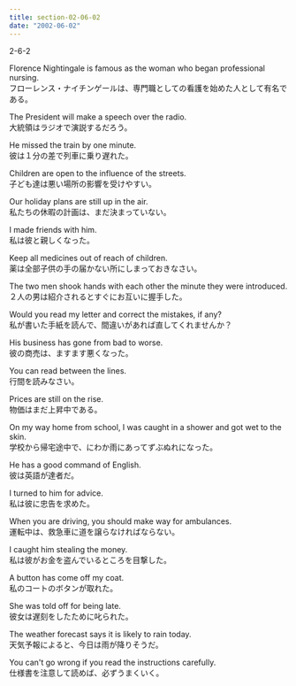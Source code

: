 ```yaml
---
title: section-02-06-02
date: "2002-06-02"
---
```


2-6-2

<!-- end -->

Florence Nightingale is famous as the woman who began professional nursing.  
フローレンス・ナイチンゲールは、専門職としての看護を始めた人として有名である。  

The President will make a speech over the radio.  
大統領はラジオで演説するだろう。  

He missed the train by one minute.  
彼は１分の差で列車に乗り遅れた。  

Children are open to the influence of the streets.  
子ども達は悪い場所の影響を受けやすい。  

Our holiday plans are still up in the air.  
私たちの休暇の計画は、まだ決まっていない。  

I made friends with him.  
私は彼と親しくなった。  

Keep all medicines out of reach of children.  
薬は全部子供の手の届かない所にしまっておきなさい。  

The two men shook hands with each other the minute they were introduced.  
２人の男は紹介されるとすぐにお互いに握手した。  

Would you read my letter and correct the mistakes, if any?  
私が書いた手紙を読んで、間違いがあれば直してくれませんか？  

His business has gone from bad to worse.  
彼の商売は、ますます悪くなった。  

You can read between the lines.  
行間を読みなさい。  

Prices are still on the rise.  
物価はまだ上昇中である。  

On my way home from school, I was caught in a shower and got wet to the skin.  
学校から帰宅途中で、にわか雨にあってずぶぬれになった。  

He has a good command of English.  
彼は英語が達者だ。  

I turned to him for advice.  
私は彼に忠告を求めた。  

When you are driving, you should make way for ambulances.  
運転中は、救急車に道を譲らなければならない。  

I caught him stealing the money.  
私は彼がお金を盗んでいるところを目撃した。  

A button has come off my coat.  
私のコートのボタンが取れた。  

She was told off for being late.  
彼女は遅刻をしたために叱られた。  

The weather forecast says it is likely to rain today.  
天気予報によると、今日は雨が降りそうだ。  

You can't go wrong if you read the instructions carefully.  
仕様書を注意して読めば、必ずうまくいく。  

